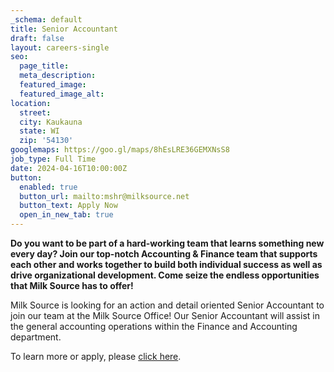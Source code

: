 ```yaml
---
_schema: default
title: Senior Accountant
draft: false
layout: careers-single
seo:
  page_title:
  meta_description:
  featured_image:
  featured_image_alt:
location:
  street:
  city: Kaukauna
  state: WI
  zip: '54130'
googlemaps: https://goo.gl/maps/8hEsLRE36GEMXNsS8
job_type: Full Time
date: 2024-04-16T10:00:00Z
button:
  enabled: true
  button_url: mailto:mshr@milksource.net
  button_text: Apply Now
  open_in_new_tab: true
---
```

**Do you want to be part of a hard-working team that learns something new every day? Join our top-notch Accounting & Finance team that supports each other and works together to build both individual success as well as drive organizational development. Come seize the endless opportunities that Milk Source has to offer!**

Milk Source is looking for an action and detail oriented Senior Accountant to join our team at the Milk Source Office! Our Senior Accountant will assist in the general accounting operations within the Finance and Accounting department.

To learn more or apply, please <a href="https://www.indeed.com/job/senior-accountant-8dc5344f64b981a4" title="Senior Accountant Milk Source" target="_blank" rel="noreferrer nofollow noopener">click here</a>.